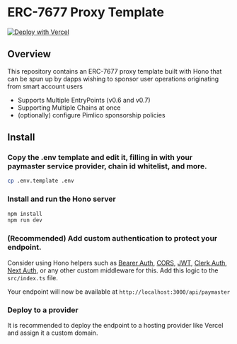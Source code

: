 # ERC-7677 Proxy Template

[![Deploy with Vercel](https://vercel.com/button)](https://vercel.com/new/clone?repository-url=https%3A%2F%2Fgithub.com%2Fpimlicolabs%2Ferc7677-proxy)

## Overview

This repository contains an ERC-7677 proxy template built with Hono that can be spun up by dapps wishing to sponsor user operations originating from smart account users

- Supports Multiple EntryPoints (v0.6 and v0.7)
- Supporting Multiple Chains at once
- (optionally) configure Pimlico sponsorship policies

## Install

### Copy the .env template and edit it, filling in with your paymaster service provider, chain id whitelist, and more. 

```bash
cp .env.template .env
```

### Install and run the Hono server

```bash
npm install
npm run dev
```

### (Recommended) Add custom authentication to protect your endpoint.

Consider using Hono helpers such as [Bearer Auth](https://hono.dev/middleware/builtin/bearer-auth), [CORS](https://hono.dev/middleware/builtin/cors), [JWT](https://hono.dev/helpers/jwt), [Clerk Auth](https://github.com/honojs/middleware/tree/main/packages/clerk-auth), [Next Auth](https://github.com/honojs/middleware/tree/main/packages/auth-js), or any other custom middleware for this. Add this logic to the `src/index.ts` file.

Your endpoint will now be available at `http://localhost:3000/api/paymaster`

### Deploy to a provider

It is recommended to deploy the endpoint to a hosting provider like Vercel and assign it a custom domain.